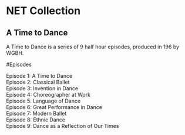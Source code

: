 # NET Collection

## A Time to Dance

A Time to Dance is a series of 9 half hour episodes, produced in 196 by WGBH.

#Episodes

Episode 1: A Time to Dance</br>
Episode 2: Classical Ballet</br>
Episode 3: Invention in Dance</br>
Episode 4: Choreographer at Work</br>
Episode 5: Language of Dance</br>
Episode 6: Great Performance in Dance</br>
Episode 7: Modern Ballet</br>
Episode 8: Ethnic Dance</br>
Episode 9: Dance as a Reflection of Our Times</br>
